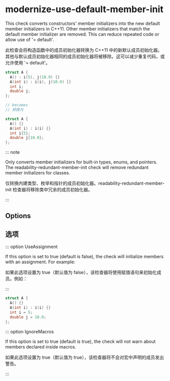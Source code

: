 # modernize-use-default-member-init

This check converts constructors' member initializers into the new default member initializers in C++11. Other member initializers that match the default member initializer are removed. This can reduce repeated code or allow use of '= default'.

此检查会将构造函数中的成员初始化器转换为 C++11 中的新默认成员初始化器。其他与默认成员初始化器相同的成员初始化器将被移除。这可以减少重复代码，或允许使用 '= default'。

```c++
struct A {
  A() : i(5), j(10.0) {}
  A(int i) : i(i), j(10.0) {}
  int i;
  double j;
};

// becomes
// 转换为

struct A {
  A() {}
  A(int i) : i(i) {}
  int i{5};
  double j{10.0};
};
```

::: note

Only converts member initializers for built-in types, enums, and pointers. The readability-redundant-member-init check will remove redundant member initializers for classes.

仅转换内建类型、枚举和指针的成员初始化器。readability-redundant-member-init 检查器将移除类中冗余的成员初始化器。

:::

## Options

## 选项

::: option
UseAssignment

If this option is set to true (default is false), the check will initialize members with an assignment. For example:

如果此选项设置为 true（默认值为 false），该检查器将使用赋值语句来初始化成员。例如：

:::

```c++
struct A {
  A() {}
  A(int i) : i(i) {}
  int i = 5;
  double j = 10.0;
};
```

::: option
IgnoreMacros

If this option is set to true (default is true), the check will not warn about members declared inside macros.

如果此选项设置为 true（默认值为 true），该检查器将不会对宏中声明的成员发出警告。

:::

